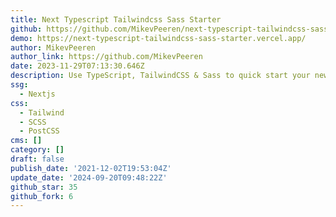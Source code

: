 ```yaml
---
title: Next Typescript Tailwindcss Sass Starter
github: https://github.com/MikevPeeren/next-typescript-tailwindcss-sass-starter
demo: https://next-typescript-tailwindcss-sass-starter.vercel.app/
author: MikevPeeren
author_link: https://github.com/MikevPeeren
date: 2023-11-29T07:13:30.646Z
description: Use TypeScript, TailwindCSS & Sass to quick start your new Next.js app!!
ssg:
  - Nextjs
css:
  - Tailwind
  - SCSS
  - PostCSS
cms: []
category: []
draft: false
publish_date: '2021-12-02T19:53:04Z'
update_date: '2024-09-20T09:48:22Z'
github_star: 35
github_fork: 6
---
```

